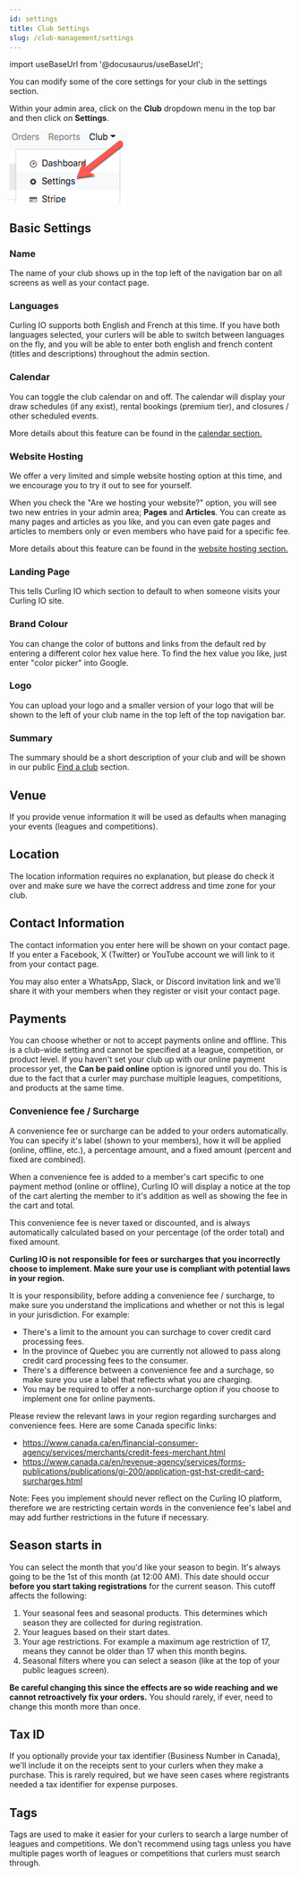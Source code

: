 ```yaml
---
id: settings
title: Club Settings
slug: /club-management/settings
---
```

import useBaseUrl from '@docusaurus/useBaseUrl';

You can modify some of the core settings for your club in the settings section.

Within your admin area, click on the **Club** dropdown menu in the top bar and then click on **Settings**.

![Settings Navigation](/img/docs/club-management/settings/navigation.png)


## Basic Settings

### Name

The name of your club shows up in the top left of the navigation bar on all screens as well as your contact page.

### Languages

Curling IO supports both English and French at this time.
If you have both languages selected, your curlers will be able to switch between languages on the fly, and you will be able to enter both english and french content (titles and descriptions) throughout the admin section.

### Calendar

You can toggle the club calendar on and off. The calendar will display your draw schedules (if any exist), rental bookings (premium tier), and closures / other scheduled events.

More details about this feature can be found in the [calendar section.](/docs/club-management/calendar)

### Website Hosting

We offer a very limited and simple website hosting option at this time, and we encourage you to try it out to see for yourself.

When you check the "Are we hosting your website?" option, you will see two new entries in your admin area; **Pages** and **Articles**.
You can create as many pages and articles as you like, and you can even gate pages and articles to members only or even members who have paid for a specific fee.

More details about this feature can be found in the [website hosting section.](/docs/club-management/website-hosting)

### Landing Page

This tells Curling IO which section to default to when someone visits your Curling IO site.

### Brand Colour

You can change the color of buttons and links from the default red by entering a different color hex value here.
To find the hex value you like, just enter "color picker" into Google.

### Logo

You can upload your logo and a smaller version of your logo that will be shown to the left of your club name in the top left of the top navigation bar.


### Summary

The summary should be a short description of your club and will be shown in our public [Find a club](https://clubs.curling.io) section.


## Venue

If you provide venue information it will be used as defaults when managing your events (leagues and competitions).


## Location

The location information requires no explanation, but please do check it over and make sure we have the correct address and time zone for your club.


## Contact Information

The contact information you enter here will be shown on your contact page.
If you enter a Facebook, X (Twitter) or YouTube account we will link to it from your contact page.

You may also enter a WhatsApp, Slack, or Discord invitation link and we'll share it with your members when they register or visit your contact page. 



## Payments

You can choose whether or not to accept payments online and offline.
This is a club-wide setting and cannot be specified at a league, competition, or product level.
If you haven't set your club up with our online payment processor yet, the **Can be paid online** option is ignored until you do.
This is due to the fact that a curler may purchase multiple leagues, competitions, and products at the same time.

### Convenience fee / Surcharge

A convenience fee or surcharge can be added to your orders automatically.
You can specify it's label (shown to your members), how it will be applied (online, offline, etc.), a percentage amount, and a fixed amount (percent and fixed are combined).

When a convenience fee is added to a member's cart specific to one payment method (online or offline), Curling IO will display a notice at the top of the cart alerting the member to it's addition as well as showing the fee in the cart and total.

This convenience fee is never taxed or discounted, and is always automatically calculated based on your percentage (of the order total) and fixed amount.

**Curling IO is not responsible for fees or surcharges that you incorrectly choose to implement. Make sure your use is compliant with potential laws in your region.**

It is your responsibility, before adding a convenience fee / surcharge, to make sure you understand the implications and whether or not this is legal in your jurisdiction. For example:
- There's a limit to the amount you can surchage to cover credit card processing fees.
- In the province of Quebec you are currently not allowed to pass along credit card processing fees to the consumer.
- There's a difference between a convenience fee and a surchage, so make sure you use a label that reflects what you are charging.
- You may be required to offer a non-surcharge option if you choose to implement one for online payments.

Please review the relevant laws in your region regarding surcharges and convenience fees. Here are some Canada specific links:
- https://www.canada.ca/en/financial-consumer-agency/services/merchants/credit-fees-merchant.html
- https://www.canada.ca/en/revenue-agency/services/forms-publications/publications/gi-200/application-gst-hst-credit-card-surcharges.html

Note: Fees you implement should never reflect on the Curling IO platform, therefore we are restricting certain words in the convenience fee's label and may add further restrictions in the future if necessary.

## Season starts in

You can select the month that you'd like your season to begin. It's always going to be the 1st of this month (at 12:00 AM). This date should occur **before you start taking registrations** for the current season. This cutoff affects the following:

1. Your seasonal fees and seasonal products. This determines which season they are collected for during registration.
2. Your leagues based on their start dates.
3. Your age restrictions. For example a maximum age restriction of 17, means they cannot be older than 17 when this month begins.
4. Seasonal filters where you can select a season (like at the top of your public leagues screen).

**Be careful changing this since the effects are so wide reaching and we cannot retroactively fix your orders.** You should rarely, if ever, need to change this month more than once.

## Tax ID
If you optionally provide your tax identifier (Business Number in Canada), we'll include it on the receipts sent to your curlers when they make a purchase.
This is rarely required, but we have seen cases where registrants needed a tax identifier for expense purposes.

## Tags

Tags are used to make it easier for your curlers to search a large number of leagues and competitions.
We don't recommend using tags unless you have multiple pages worth of leagues or competitions that curlers must search through.


